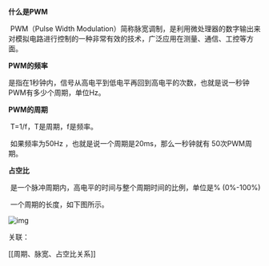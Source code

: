 **什么是PWM**

​    PWM（Pulse Width Modulation）简称脉宽调制，是利用微处理器的数字输出来对模拟电路进行控制的一种非常有效的技术，广泛应用在测量、通信、工控等方面。

**PWM的频率**

​    是指在1秒钟内，信号从高电平到低电平再回到高电平的次数，也就是说一秒钟PWM有多少个周期，单位Hz。

**PWM的周期**

​    T=1/f，T是周期，f是频率。

​    如果频率为50Hz ，也就是说一个周期是20ms，那么一秒钟就有 50次PWM周期。

**占空比**

​    是一个脉冲周期内，高电平的时间与整个周期时间的比例，单位是% (0%-100%)

​    一个周期的长度，如下图所示。



![img](https://tc8483.oss-cn-beijing.aliyuncs.com/image/v2-5fb7d47892d111b53b64202b16481b27_1440w.jpg)

关联：

[[周期、脉宽、占空比关系]]





